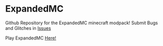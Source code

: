 # ExpandedMC
Github Repository for the ExpandedMC minecraft modpack! Submit Bugs and Glitches in [Issues](https://github.com/BQZ2/Expanded-MC/issues)

Play ExpandedMC [Here!](https://modrinth.com/modpack/expandedmc)
